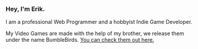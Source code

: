 ### Hey, I'm Erik.

I am a professional Web Programmer and a hobbyist Indie Game Developer.

My Video Games are made with the help of my brother, we release them under the name BumbleBirds. [You can check them out here.](http://bumblebirds.com)
